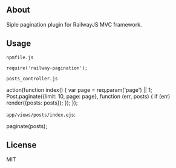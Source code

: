 ## About

Siple pagination plugin for RailwayJS MVC framework.

## Usage

`npmfile.js`

    require('railway-pagination');

`posts_controller.js`

   action(function index() {
       var page = req.param('page') || 1;
       Post.paginate({limit: 10, page: page}, function (err, posts) {
           if (err) render({posts: posts});
       });
   });

`app/views/posts/index.ejs`:

   paginate(posts);

## License

MIT
